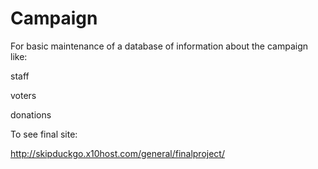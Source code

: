 # Campaign

For basic maintenance of a database of information about the campaign like:

staff

voters

donations



To see final site:

http://skipduckgo.x10host.com/general/finalproject/
